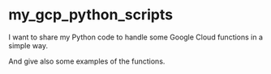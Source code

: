 # my_gcp_python_scripts

I want to share my Python code to handle some Google Cloud functions in a simple way.

And give also some examples of the functions.
